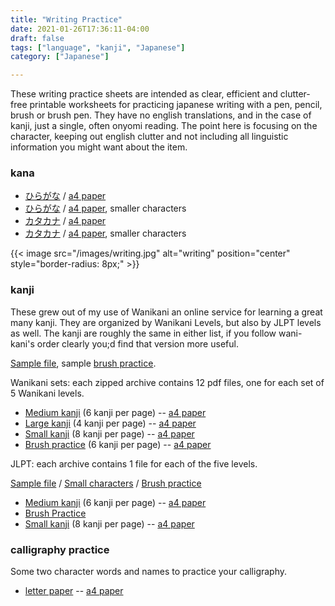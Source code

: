 ```yaml
---
title: "Writing Practice"
date: 2021-01-26T17:36:11-04:00
draft: false
tags: ["language", "kanji", "Japanese"]
category: ["Japanese"]

---
```


These writing practice sheets are intended as clear, efficient and clutter-free printable worksheets for practicing japanese writing with a pen, pencil, brush or brush pen. They have no english translations, and in the case of kanji, just a single, often onyomi reading. The point here is focusing on the character, keeping out english clutter and not including all linguistic information you might want about the item. 

### kana

- [ひらがな](/pdf/hiragana-practice.pdf) / [a4 paper](/pdf/hiragana-practice-a4.pdf)
- [ひらがな](/pdf/hiragana-practice-sm.pdf) / [a4 paper](/pdf/hiragana-practice-sm-a4.pdf), smaller characters
- [カタカナ](/pdf/katakana-practice.pdf) / [a4 paper](/pdf/katakana-practice-a4.pdf)
- [カタカナ](/pdf/katakana-practice-sm.pdf) / [a4 paper](/pdf/katakana-practice-sm-a4.pdf), smaller characters



{{< image src="/images/writing.jpg" alt="writing" position="center" style="border-radius: 8px;" >}}


### kanji

These grew out of my use of Wanikani an online service for learning a great many kanji. They are organized by Wanikani Levels, but also by JLPT levels as well. The kanji are roughly the same in either list, if you follow wani-kani's order clearly you;d find that version more useful. 

[Sample file](/pdf/WK-11-15-writing.pdf), sample [brush practice](/pdf/WK-16-20-fancy-writing.pdf).

Wanikani sets: each zipped archive contains 12 pdf files, one for each set of 5 Wanikani levels. 
  - [Medium kanji](/zips/WK.zip)  (6 kanji per page) 
  -- [a4 paper](/zips/WK-a4.zip)
  - [Large kanji](/zips/WK-lg.zip)  (4 kanji per page)
  -- [a4 paper](/zips/WK-lg-a4.zip)
  - [Small kanji](/zips/WK-sm.zip)  (8 kanji per page) 
  -- [a4 paper](/zips/WK-sm-a4.zip)
  - [Brush practice](/zips/WK-brush.zip)  (6 kanji per page) 
  -- [a4 paper](/zips/WK-brush-a4.zip)

JLPT: each archive contains 1 file for each of the five levels.

[Sample file](/pdf/JLPT-5-writing.pdf) / [Small characters](/pdf/JLPT-5-writing-sm.pdf) / [Brush practice](/pdf/JLPT-5-fancy-writing,pdf)

  - [Medium kanji](/zips/JLPT.zip)  (6 kanji per page) 
  -- [a4 paper](/zips/JLPT-a4.zip)
  - [Brush Practice](/zips/JLPT-brush.zip)
  - [Small kanji](/zips/JLPT-sm.zip)  (8 kanji per page) 
  -- [a4 paper](/zips/JLPT-sm-a4.zip)


### calligraphy practice

Some two character words and names to practice your calligraphy. 
- [letter paper](/pdf/calligraphy-practice.pdf)
-- [a4 paper](/pdf/calligraphy-practice-a4.pdf)
